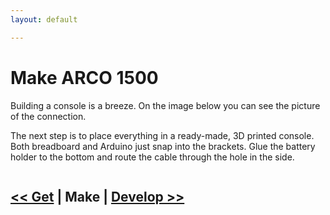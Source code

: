 ```yaml
---
layout: default

---
```


# Make ARCO 1500


Building a console is a breeze. On the image below you can see the picture of the connection.

The next step is to place everything in a ready-made, 3D printed console. Both breadboard and Arduino just snap into the brackets. 
Glue the battery holder to the bottom and route the cable through the hole in the side.

<img data-src="{{ '/assets/images/arco-fritzing.png' | prepend: site.baseurl }}" class="img-responsive image-border">

    
## [<< Get](/get.html) | Make | [Develop >>](/develop.html)
